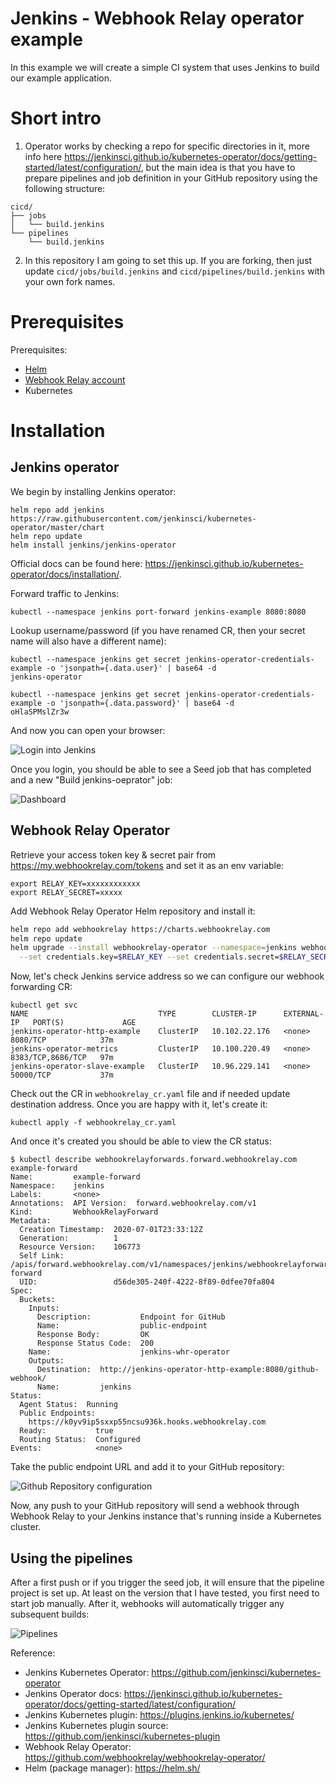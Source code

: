 # Jenkins - Webhook Relay operator example

In this example we will create a simple CI system that uses Jenkins to build our example application.

# Short intro

1. Operator works by checking a repo for specific directories in it, more info here https://jenkinsci.github.io/kubernetes-operator/docs/getting-started/latest/configuration/, but the main idea is that you have to prepare pipelines and job definition in your GitHub repository using the following structure:

  ```
  cicd/
  ├── jobs
  │   └── build.jenkins
  └── pipelines
      └── build.jenkins
  ```

2. In this repository I am going to set this up. If you are forking, then just update `cicd/jobs/build.jenkins` and `cicd/pipelines/build.jenkins` with your own fork names.

# Prerequisites

Prerequisites:

* [Helm](https://docs.helm.sh/using_helm/#installing-helm)
* [Webhook Relay account](https://my.webhookrelay.com)
* Kubernetes

# Installation

## Jenkins operator

We begin by installing Jenkins operator:

```
helm repo add jenkins https://raw.githubusercontent.com/jenkinsci/kubernetes-operator/master/chart
helm repo update
helm install jenkins/jenkins-operator
```

Official docs can be found here: https://jenkinsci.github.io/kubernetes-operator/docs/installation/.


Forward traffic to Jenkins:

```
kubectl --namespace jenkins port-forward jenkins-example 8080:8080
```

Lookup username/password (if you have renamed CR, then your secret name will also have a different name):

```
kubectl --namespace jenkins get secret jenkins-operator-credentials-example -o 'jsonpath={.data.user}' | base64 -d
jenkins-operator                                                                                                                                      

kubectl --namespace jenkins get secret jenkins-operator-credentials-example -o 'jsonpath={.data.password}' | base64 -d
oHlaSPMslZr3w
```

And now you can open your browser:

![Login into Jenkins](static/login.png)

Once you login, you should be able to see a Seed job that has completed and a new "Build jenkins-oeprator" job:

![Dashboard](static/dashboard.png)

## Webhook Relay Operator

Retrieve your access token key & secret pair from https://my.webhookrelay.com/tokens and set it as an env variable:

```
export RELAY_KEY=xxxxxxxxxxxx
export RELAY_SECRET=xxxxx
```

Add Webhook Relay Operator Helm repository and install it:

```bash
helm repo add webhookrelay https://charts.webhookrelay.com
helm repo update
helm upgrade --install webhookrelay-operator --namespace=jenkins webhookrelay/webhookrelay-operator \
  --set credentials.key=$RELAY_KEY --set credentials.secret=$RELAY_SECRET
```

Now, let's check Jenkins service address so we can configure our webhook forwarding CR:

```
kubectl get svc
NAME                             TYPE        CLUSTER-IP      EXTERNAL-IP   PORT(S)             AGE
jenkins-operator-http-example    ClusterIP   10.102.22.176   <none>        8080/TCP            37m
jenkins-operator-metrics         ClusterIP   10.100.220.49   <none>        8383/TCP,8686/TCP   97m
jenkins-operator-slave-example   ClusterIP   10.96.229.141   <none>        50000/TCP           37m
```

Check out the CR in `webhookrelay_cr.yaml` file and if needed update destination address. Once you are happy with it, let's create it:

```
kubectl apply -f webhookrelay_cr.yaml
```

And once it's created you should be able to view the CR status:

```
$ kubectl describe webhookrelayforwards.forward.webhookrelay.com example-forward
Name:         example-forward
Namespace:    jenkins
Labels:       <none>
Annotations:  API Version:  forward.webhookrelay.com/v1
Kind:         WebhookRelayForward
Metadata:
  Creation Timestamp:  2020-07-01T23:33:12Z
  Generation:          1
  Resource Version:    106773
  Self Link:           /apis/forward.webhookrelay.com/v1/namespaces/jenkins/webhookrelayforwards/example-forward
  UID:                 d56de305-240f-4222-8f89-0dfee70fa804
Spec:
  Buckets:
    Inputs:
      Description:           Endpoint for GitHub
      Name:                  public-endpoint
      Response Body:         OK
      Response Status Code:  200
    Name:                    jenkins-whr-operator
    Outputs:
      Destination:  http://jenkins-operator-http-example:8080/github-webhook/
      Name:         jenkins
Status:
  Agent Status:  Running
  Public Endpoints:
    https://k0yv9ip5sxxp55ncsu936k.hooks.webhookrelay.com
  Ready:           true
  Routing Status:  Configured
Events:            <none>
```

Take the public endpoint URL and add it to your GitHub repository:

![Github Repository configuration](static/github-config.png)

Now, any push to your GitHub repository will send a webhook through Webhook Relay to your Jenkins instance that's running inside a Kubernetes cluster.

## Using the pipelines

After a first push or if you trigger the seed job, it will ensure that the pipeline project is set up. At least on the version that I have tested, you first need to start job manually. After it, webhooks will automatically trigger any subsequent builds:

![Pipelines](static/pipelines.png)

Reference:
- Jenkins Kubernetes Operator: https://github.com/jenkinsci/kubernetes-operator
- Jenkins Operator docs: https://jenkinsci.github.io/kubernetes-operator/docs/getting-started/latest/configuration/
- Jenkins Kubernetes plugin: https://plugins.jenkins.io/kubernetes/
- Jenkins Kubernetes plugin source: https://github.com/jenkinsci/kubernetes-plugin
- Webhook Relay Operator: https://github.com/webhookrelay/webhookrelay-operator/
- Helm (package manager): https://helm.sh/
